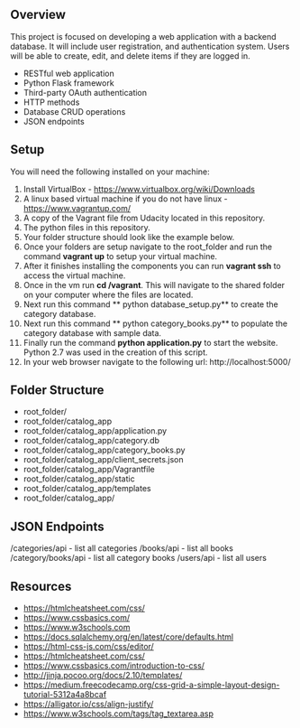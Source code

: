 ## Overview
This project is focused on developing a web application with a backend database. It will include user registration, and authentication system. Users will be able to create, edit, and delete items if they are logged in.
* RESTful web application
* Python Flask framework
* Third-party OAuth authentication
* HTTP methods
* Database CRUD operations
* JSON endpoints

## Setup
You will need the following installed on your machine: 
1. Install VirtualBox - https://www.virtualbox.org/wiki/Downloads
2. A linux based virtual machine if you do not have linux -  https://www.vagrantup.com/
3. A copy of the Vagrant file from Udacity located in this repository.
4. The python files in this repository.
5. Your folder structure should look like the example below.
6. Once your folders are setup navigate to the root_folder and run the command **vagrant up** to setup your virtual machine.
7. After it finishes installing the components you can run **vagrant ssh** to access the virtual machine.
8. Once in the vm run **cd /vagrant**. This will navigate to the shared folder on your computer where the files are located.
9. Next run this command ** python database_setup.py** to create the category database.
10. Next run this command ** python category_books.py** to populate the category database with sample data.
11. Finally run the command **python application.py** to start the website. Python 2.7 was used in the creation of this script.
12. In your web browser navigate to the following url: http://localhost:5000/

## Folder Structure
 * root_folder/
 * root_folder/catalog_app
 * root_folder/catalog_app/application.py
 * root_folder/catalog_app/category.db
 * root_folder/catalog_app/category_books.py
 * root_folder/catalog_app/client_secrets.json
 * root_folder/catalog_app/Vagrantfile
 * root_folder/catalog_app/static
 * root_folder/catalog_app/templates
 * root_folder/catalog_app/

## JSON Endpoints
/categories/api - list all categories
/books/api - list all books
/category/books/api - list all category books
/users/api - list all users

## Resources
* https://htmlcheatsheet.com/css/
* https://www.cssbasics.com/
* https://www.w3schools.com
* https://docs.sqlalchemy.org/en/latest/core/defaults.html
* https://html-css-js.com/css/editor/
* https://htmlcheatsheet.com/css/
* https://www.cssbasics.com/introduction-to-css/
* http://jinja.pocoo.org/docs/2.10/templates/
* https://medium.freecodecamp.org/css-grid-a-simple-layout-design-tutorial-5312a4a8bcaf
* https://alligator.io/css/align-justify/
* https://www.w3schools.com/tags/tag_textarea.asp